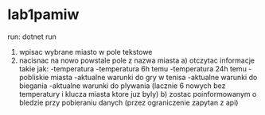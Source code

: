 # lab1pamiw

run:
dotnet run

1) wpisac wybrane miasto w pole tekstowe
2) nacisnac na nowo powstale pole z nazwa miasta
   a) otczytac informacje takie jak:
       -temperatura
       -temperatura 6h temu
       -temperatura 24h temu
       -pobliskie miasta
       -aktualne warunki do gry w tenisa
       -aktualne warunki do biegania
       -aktualne warunki do plywania
       (lacznie 6 nowych bez temperatury i klucza miasta ktore juz byly)
    b) zostac poinformowanym o bledzie przy pobieraniu danych (przez ograniczenie zapytan z api)
   
